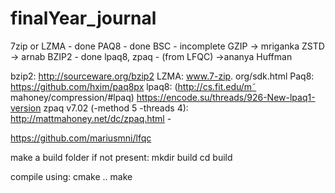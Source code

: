 # finalYear_journal

7zip or LZMA - done
PAQ8 - done
BSC - incomplete
GZIP -> mriganka
ZSTD -> arnab
BZIP2 - done
lpaq8, 
zpaq - (from LFQC) ->ananya
Huffman 

bzip2: http://sourceware.org/bzip2
LZMA: www.7-zip. org/sdk.html
Paq8: https://github.com/hxim/paq8px
lpaq8: (http://cs.fit.edu/m˜ mahoney/compression/#lpaq)
https://encode.su/threads/926-New-lpaq1-version
zpaq v7.02 (-method 5 -threads 4): http://mattmahoney.net/dc/zpaq.html - 

https://github.com/mariusmni/lfqc


make a build folder if not present:
mkdir build
cd build

compile using:
cmake ..
make